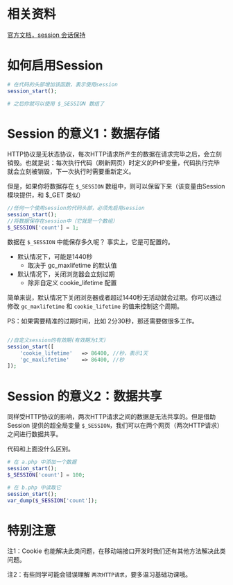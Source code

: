 # 相关资料

[官方文档，session 会话保持](https://www.php.net/manual/zh/book.session.php)

# 如何启用Session

```PHP
# 在代码的头部增加该函数，表示使用session
session_start();

# 之后你就可以使用 $_SESSION 数组了
```

# Session 的意义1：数据存储

HTTP协议是无状态协议，每次HTTP请求所产生的数据在请求完毕之后，会立刻销毁。也就是说：每次执行代码（刷新网页）时定义的PHP变量，代码执行完毕就会立刻被销毁，下一次执行时需要重新定义。

但是，如果你将数据存在 `$_SESSION` 数组中，则可以保留下来（该变量由Session模块提供，和 $_GET 类似）

```PHP
//任何一个使用session的代码头部，必须先启用session
session_start();
//将数据保存在session中（它就是一个数组）
$_SESSION['count'] = 1;
```

数据在 `$_SESSION` 中能保存多久呢？ 事实上，它是可配置的。

- 默认情况下，可能是1440秒
  - 取决于 gc_maxlifetime 的默认值
- 默认情况下，关闭浏览器会立刻过期
  - 除非自定义 cookie_lifetime 配置

简单来说，默认情况下关闭浏览器或者超过1440秒无活动就会过期。你可以通过修改 `gc_maxlifetime` 和 `cookie_lifetime` 的值来控制这个周期。

PS：如果需要精准的过期时间，比如 2分30秒，那还需要做很多工作。

```PHP

//自定义session的有效期(有效期为1天)
session_start([
    'cookie_lifetime'   => 86400, //秒，表示1天
    'gc_maxlifetime'    => 86400, //秒
]);
```

# Session 的意义2：数据共享

同样受HTTP协议的影响，两次HTTP请求之间的数据是无法共享的。但是借助 Session 提供的超全局变量 `$_SESSION`，我们可以在两个网页（两次HTTP请求）之间进行数据共享。

代码和上面没什么区别。

```PHP
# 在 a.php 中添加一个数据
session_start();
$_SESSION['count'] = 100;

# 在 b.php 中读取它
session_start();
var_dump($_SESSION['count']);
```

# 特别注意

注1：Cookie 也能解决此类问题，在移动端接口开发时我们还有其他方法解决此类问题。

注2：有些同学可能会错误理解 `两次HTTP请求`，要多温习基础功课哦。

